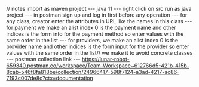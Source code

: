 // notes import as maven project --- java 11
--- right click on src run as java project 
--- in postman sign up and log in first before any operation
--- for any class, creator enter the attributes in URL like the names in this class 
--- for payment we make an alist index 0 is the payment name and other indices is the form info for the payment method so enter values with the same order in the list 
--- for providers, we make an alist index 0 is the provider name and other indices is the form input for the provider so enter values with the same order in the list// we make it to avoid concrete classes
--- postman collection link --- https://lunar-robot-659340.postman.co/workspace/Team-Workspace~612766d5-421b-415b-8cab-546f8fa818be/collection/24966417-598f7124-a3ad-4217-ac86-7193c007de8c?ctx=documentation
